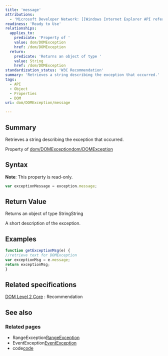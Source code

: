 ```yaml
---
title: 'message'
attributions:
  - 'Microsoft Developer Network: [[Windows Internet Explorer API reference](http://msdn.microsoft.com/en-us/library/ie/hh828809%28v=vs.85%29.aspx) Article]'
readiness: 'Ready to Use'
relationships:
  applies_to:
    predicate: 'Property of '
    value: dom/DOMException
    href: /dom/DOMException
  return:
    predicate: 'Returns an object of type '
    value: String
    href: /dom/DOMException
standardization_status: 'W3C Recommendation'
summary: 'Retrieves a string describing the exception that occurred.'
tags:
  - API
  - Object
  - Properties
  - DOM
uri: dom/DOMException/message

---
```

## Summary

Retrieves a string describing the exception that occurred.

Property of [dom/DOMException](/dom/DOMException)[dom/DOMException](/dom/DOMException)

## Syntax

**Note**: This property is read-only.

``` js
var exceptionMessage = exception.message;
```

## Return Value

Returns an object of type StringString

A short description of the exception.

## Examples

``` js
function getExceptionMsg(e) {
//retrieve text for DOMException
var exceptionMsg = e.message;
return exceptionMsg;
}
```

## Related specifications

[DOM Level 2 Core](http://www.w3.org/TR/DOM-Level-2-Core/)
:   Recommendation

## See also

### Related pages

-   RangeException[RangeException](/dom/RangeException)
-   EventException[EventException](/dom/EventException)
-   code[code](/dom/Element/code)
